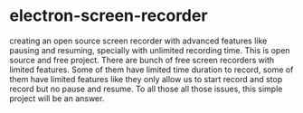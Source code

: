 # electron-screen-recorder
creating an open source screen recorder with advanced features like pausing and resuming, specially with unlimited recording time. This is open source and free project. There are bunch of free screen recorders with limited features. Some of them have limited time duration to record, some of them have limited features like they only allow us to start record and stop record but no pause and resume. To all those all those issues, this simple project will be an answer.
